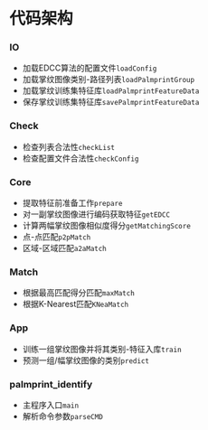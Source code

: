 # 代码架构

### IO

- 加载EDCC算法的配置文件`loadConfig`
- 加载掌纹图像类别-路径列表`loadPalmprintGroup`
- 加载掌纹训练集特征库`loadPalmprintFeatureData`
- 保存掌纹训练集特征库`savePalmprintFeatureData`


### Check

- 检查列表合法性`checkList`
- 检查配置文件合法性`checkConfig`


### Core

- 提取特征前准备工作`prepare`
- 对一副掌纹图像进行编码获取特征`getEDCC`
- 计算两幅掌纹图像相似度得分`getMatchingScore`
- 点-点匹配`p2pMatch`
- 区域-区域匹配`a2aMatch`

### Match

- 根据最高匹配得分匹配`maxMatch`
- 根据K-Nearest匹配`KNeaMatch`


### App

- 训练一组掌纹图像并将其类别-特征入库`train`
- 预测一组/幅掌纹图像的类别`predict`

### palmprint_identify

- 主程序入口`main`
- 解析命令参数`parseCMD`


